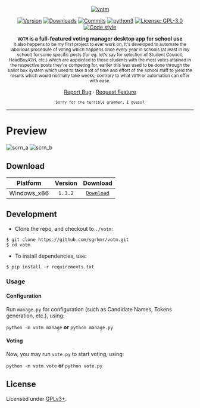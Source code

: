 <p align="center">
<a href="https://github.com/sgrkmr/votm"><img alt="votm" src="https://user-images.githubusercontent.com/57829219/76256135-6d241b80-6275-11ea-96dc-f512f4a0c91a.png"></a>
</p>

<p align="center">
<a href="https://GitHub.com/sgrkmr/votm/releases/"><img alt="Version" src="https://img.shields.io/github/v/tag/sgrkmr/votm.svg?label=version&style=flat-square&color=blueviolet"></a>
<a href="https://GitHub.com/sgrkmr/votm/releases/"><img alt="Downloads" src="https://img.shields.io/github/downloads/sgrkmr/votm/total.svg?style=flat-square"></a>
<a href="https://github.com/sgrkmr/votm/commits/master"><img alt="Commits" src="https://img.shields.io/github/last-commit/sgrkmr/votm?style=flat-square"></a>
<a href="https://www.python.org/downloads/release/python-373/"><img alt="python3" src="https://img.shields.io/badge/Python-3.7.3-blue?style=flat-square"></a>
<!--<a href="https://GitHub.com/sgrkmr/votm/graphs/contributors/"><img alt="Contributors" src="https://img.shields.io/github/contributors/sgrkmr/votm.svg?style=flat-square"></a>-->
<a href="https://opensource.org/licenses/GPL-3.0"><img alt="License: GPL-3.0" src="https://img.shields.io/github/license/sgrkmr/votm.svg?style=flat-square"></a>
<a href="https://github.com/psf/black"><img alt="Code style" src="https://img.shields.io/badge/code%20style-black-000000.svg?style=flat-square"></a>
</p>

<p align="center">
<b><code>VOTM</code> is a full-featured voting manager desktop app for school use</b><br/>
<sub>
It also happens to be my first project to ever work on, It's developed to automate the laborious procedure of voting which happens once every year in schools (at least in my school) for some specific posts (for eg. let's say for selection of Student Council, HeadBoy/Girl, etc.) which are appointed to those students with the most votes attained in the respective posts they're competing for, earlier this was used to be done through the ballot box system which used to take a lot of time and effort of the school staff to yield the results which would normally take weeks, contrary to what <code>VOTM</code> or automation can offer with ease.
</sub>
</p>

<p align="center">
<a href="https://github.com/sgrkmr/votm/issues/new/choose">Report Bug</a> · <a href="https://github.com/sgrkmr/votm/issues/new/choose">Request Feature</a>
</p>

<p align="center">
<sub><code>Sorry for the terrible grammer, I guess?</code></sub>
</p>

---

# Preview

![scrn_a](https://user-images.githubusercontent.com/57829219/76254956-57155b80-6273-11ea-82ec-984872c89c4a.png)
![scrn_b](https://user-images.githubusercontent.com/57829219/76254969-5f6d9680-6273-11ea-9eb9-6dee2628f1f0.png)

## Download


| Platform | Version | Download |
| :-: | :-: | :-: |
| Windows_x86 | `1.3.2` | <kbd><a href="https://github.com/sgrkmr/votm/releases/download/1.3.2/votm_x86_32_1.3.2.exe">Download</a></kbd></br> |

## Development

- Clone the repo, and checkout to `./votm`:

```console
$ git clone https://github.com/sgrkmr/votm.git
$ cd votm
```

- To install dependencies, use:

```console
$ pip install -r requirements.txt
```

### Usage

#### Configuration

Run `manage.py` for configuration (such as Candidate Names, Tokens generation, etc.), using:

`python -m votm.manage` **or** `python manage.py`

#### Voting

Now, you may run `vote.py` to start voting, using:

`python -m votm.vote` **or** `python vote.py`

## License

Licensed under [GPLv3+](https://opensource.org/licenses/GPL-3.0).
